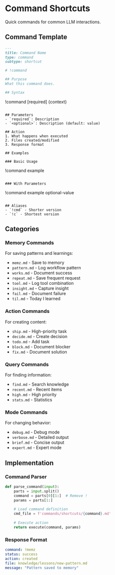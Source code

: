# Command Shortcuts

Quick commands for common LLM interactions.

## Command Template

```markdown
---
title: Command Name
type: command
subtype: shortcut

# !command

## Purpose
What this command does.

## Syntax
```
!command [required] <optional> {context}
```

## Parameters
- `required`: Description
- `<optional>`: Description (default: value)

## Action
1. What happens when executed
2. Files created/modified
3. Response format

## Examples

### Basic Usage
```
!command example
```

### With Parameters
```
!command example optional-value
```

## Aliases
- `!cmd` - Shorter version
- `!c` - Shortest version
```

## Categories

### Memory Commands
For saving patterns and learnings:
- `memz.md` - Save to memory
- `pattern.md` - Log workflow pattern
- `works.md` - Document success
- `repeat.md` - Save frequent request
- `tool.md` - Log tool combination
- `insight.md` - Capture insight
- `fail.md` - Document failure
- `til.md` - Today I learned

### Action Commands
For creating content:
- `ship.md` - High-priority task
- `decide.md` - Create decision
- `todo.md` - Add task
- `block.md` - Document blocker
- `fix.md` - Document solution

### Query Commands
For finding information:
- `find.md` - Search knowledge
- `recent.md` - Recent items
- `high.md` - High priority
- `stats.md` - Statistics

### Mode Commands
For changing behavior:
- `debug.md` - Debug mode
- `verbose.md` - Detailed output
- `brief.md` - Concise output
- `expert.md` - Expert mode

## Implementation

### Command Parser
```python
def parse_command(input):
    parts = input.split()
    command = parts[0][1:]  # Remove !
    params = parts[1:]
    
    # Load command definition
    cmd_file = f'commands/shortcuts/{command}.md'
    
    # Execute action
    return execute(command, params)
```

### Response Format
```yaml
command: !memz
status: success
action: created
file: knowledge/lessons/new-pattern.md
message: "Pattern saved to memory"
```

